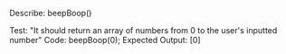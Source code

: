 Describe: beepBoop()

Test: "It should return an array of numbers from 0 to the user's inputted number" Code: beepBoop(0); Expected Output: [0]